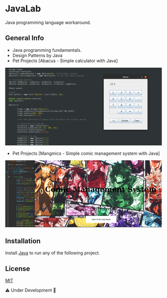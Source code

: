 # JavaLab
Java programming language workaround. 

## General Info
 - Java programming fundamentals.
 - Design Patterns by Java
 - Pet Projects [Abacus - Simple calculator with Java]
 
 ![Example screenshot](https://raw.githubusercontent.com/nou-ros/JavaLab/main/_03_javaGui/abacus/abacus.png)
 
 - Pet Projects [Mangmics - Simple comic management system with Java]
 
 ![Example screenshot](https://github.com/nou-ros/JavaLab/blob/main/_03_pet_projects/mangmics/project_images/1_intro.png)
 
## Installation
Install [Java](https://www.oracle.com/java/technologies/javase-downloads.html) to run any of the following project.

## License
[MIT](https://choosealicense.com/licenses/mit/)

⚠️ Under Development 🚧
